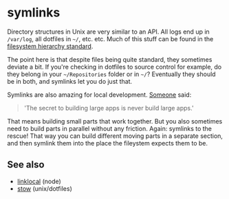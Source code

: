 # symlinks

Directory structures in Unix are very similar to an API. All logs end up in
`/var/log`, all dotfiles in `~/`, etc. etc. Much of this stuff can
be found in the [filesystem hierarchy standard][fhs].

The point here is that despite files being quite standard, they sometimes
deviate a bit. If you're checking in dotfiles to source control for example,
do they belong in your `~/Repositories` folder or in `~/`? Eventually they
should be in both, and symlinks let you do just that.

Symlinks are also amazing for local development. [Someone][large-apps] said:

> 'The secret to building large apps is never build large apps.'

That means building small parts that work together.
But you also sometimes need to build parts in parallel without any friction.
Again: symlinks to the rescue! That way you can build different moving parts in
a separate section, and then symlink them into the place the fileystem expects
them to be.

## See also
- [linklocal](http://github.com/timoxley/linklocal) (node)
- [stow](http://www.gnu.org/software/stow/) (unix/dotfiles)

[fhs]: http://www.pathname.com/fhs/
[large-apps]: https://github.com/timoxley/best-practices#never-build-large-apps
